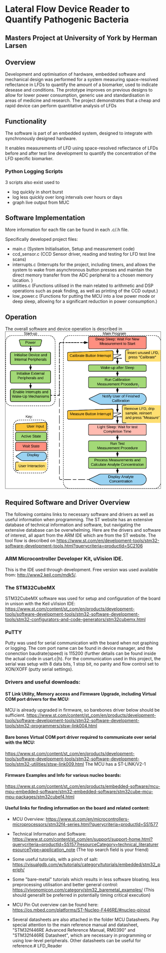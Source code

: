 # Lateral Flow Device Reader to Quantify Pathogenic Bacteria
## Masters Project at University of York by Herman Larsen

## Overview 
Development and optimisation of hardware, embedded software and mechanical design was performed for a system measuring space-resolved reflectance in LFDs to quantify the amount of a biomarker, used to indicate desease and conditions.
The prototype improves on previous designs to allow for lower power consumption, generic use and standardisation in areas of medicine and research. 
The project demonstrates that a cheap and rapid device can perform quantitative analysis of LFDs

## Functionality

The software is part of an embedded system, designed to integrate with synchronously designed hardware.

It enables measurements of LFD using space-resolved reflectance of LFDs before and after test line development to quantify the concentration of the LFD specific biomarker.

### Python Logging Scripts
3 scripts also exist used to 
+ log quickly in short burst
+ log less quickly over long intervals over hours or days
+ graph live output from MUC


## Software Implementation

More information for each file can  be found in each .c/.h file.

Specifically developed project files:
+ main.c (System Initialisation, Setup and measurement code)
+ ccd_sensor.c (CCD Sensor driver, reading and testing for LFD test line scans)
+ interrupts.c (Interrupts for the project, including timers, and allows the system to wake from asynchronous button presses and maintain the direct memory transfer from the ADC peripheral to a chosen memory location.  )
+ utilities.c (Functions utilised in the main related to arithmetic and DSP operations such as peak finding, as well as printing of the CCD output.)
+ low_power.c (Functions for putting the MCU into a low power mode or deep sleep, allowing for a significant reduction in power consumption.)

## Operation 
The overall software and device operation is described in ![](.readmePhotos/Operation.png)














## Required Software and Driver Overview
The following contains links to necessary software and drivers as well as useful information when programming. 
The ST website has an extensive database of technical information and software, but navigating the extensive database can be overwhelming.
Here are the drivers and software of interest, all apart from the ARM IDE which are from the ST website.
The tool flow is described on https://www.st.com/en/development-tools/stm32-software-development-tools.html?querycriteria=productId=SC2106

### ARM Microcontroller Developer Kit, uVision IDE. 
This is the IDE used through development. Free version was used available from: http://www2.keil.com/mdk5/.

### The STM32CubeMX
STM32CubeMX software was used for setup and configuration of the board in unison with the Keil uVision IDE:
https://www.st.com/content/st_com/en/products/development-tools/software-development-tools/stm32-software-development-tools/stm32-configurators-and-code-generators/stm32cubemx.html

### PuTTY 
Putty was used for serial communication with the board when not graphing or logging.
The com port name can be found in device manager, and the conenction baudrate(speed) is 115200 (further details can be found inside the actual code in usart.c|h).
For the communication used in this project, the serial was setup with 8 data bits, 1 stop bit, no parity and flow control set to XON/XOFF (putty serial settings).


### Drivers and useful downloads:

#### ST Link Utility, Memory access and Firmware Upgrade, including Virtual COM port drivers for the MCU:
MCU is already upgraded in firmware, so barebones driver below should be sufficient.
https://www.st.com/content/st_com/en/products/development-tools/software-development-tools/stm32-software-development-tools/stm32-programmers/stsw-link004.html

#### Bare bones Virtual COM port driver required to communicate over serial with the MCU:
https://www.st.com/content/st_com/en/products/development-tools/software-development-tools/stm32-software-development-tools/stm32-utilities/stsw-link009.html
The MCU has a ST-LINK/V2-1

#### Firmware Examples and Info for various nucleo boards:
https://www.st.com/content/st_com/en/products/embedded-software/mcu-mpu-embedded-software/stm32-embedded-software/stm32cube-mcu-mpu-packages/stm32cubef4.html

#### Useful links for finding information on the board and related content:
+ MCU Overview: https://www.st.com/en/microcontrollers-microprocessors/stm32f4-series.html?querycriteria=productId=SS1577

+ Technical Information and Software: https://www.st.com/content/st_com/en/support/support-home.html?querycriteria=productId=SS1577resourceCategory=technical_literatureresourceType=application_note  (The top search field is your friend)
	
+ Some useful tutorials, with a pinch of salt: https://visualgdb.com/w/tutorials/category/tutorials/embedded/stm32_periph/
	
+ Some "bare-metal" tutorials which results in less software bloating, less preprocessing utilisation and better general control: https://vivonomicon.com/category/stm32_baremetal_examples/  (This should generallt be preferred in potentially timing critical execution)
	
+ MCU Pin Out overview can be found here: https://os.mbed.com/platforms/ST-Nucleo-F446RE/#nucleo-pinout
	
+ Several datasheets are also attached in the folder MCU Datasheets. Pay special attention to the main reference manual and datasheet, "STM32f446RE Advanced Reference Manual, RM0390" and "STM32f446RE Datasheet", which are necessary in programming or using low-level peripherals. Other datasheets can be useful for reference.# LFD_Reader


